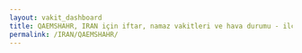 ```yaml
---
layout: vakit_dashboard
title: QAEMSHAHR, IRAN için iftar, namaz vakitleri ve hava durumu - ilçe/eyalet seç
permalink: /IRAN/QAEMSHAHR/
---
```


<script type="text/javascript">
  var GLOBAL_COUNTRY = 'IRAN';
  var GLOBAL_CITY = 'QAEMSHAHR';
  var GLOBAL_STATE = '';
  var lat = 72;
  var lon = 21;
</script>
